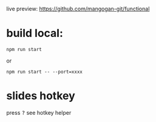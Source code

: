 live preview: https://github.com/mangogan-git/functional

# build local:
```shell
npm run start
```
or
```shell
npm run start -- --port=xxxx
```

# slides hotkey
press <kbd>?</kbd> see hotkey helper